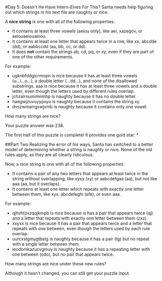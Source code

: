 #Day 5: Doesn't He Have Intern-Elves For This?
Santa needs help figuring out which strings in his text file are naughty or nice.

A **nice string** is one with all of the following properties:

* It contains at least three vowels (aeiou only), like aei, xazegov, or aeiouaeiouaeiou.
* It contains at least one letter that appears twice in a row, like xx, abcdde (dd), or aabbccdd (aa, bb, cc, or dd).
* It does **not** contain the strings ab, cd, pq, or xy, even if they are part of one of the other requirements.

For example:

* ugknbfddgicrmopn is nice because it has at least three vowels (u...i...o...), a double letter (...dd...), and none of the disallowed substrings.
aaa is nice because it has at least three vowels and a double letter, even though the letters used by different rules overlap.
* jchzalrnumimnmhp is naughty because it has no double letter.
* haegwjzuvuyypxyu is naughty because it contains the string xy.
* dvszwmarrgswjxmb is naughty because it contains only one vowel.

How many strings are nice?

Your puzzle answer was 238.

The first half of this puzzle is complete! It provides one gold star: *

##Part Two
Realizing the error of his ways, Santa has switched to a better model of determining whether a string is naughty or 
nice. None of the old rules apply, as they are all clearly ridiculous.

Now, a nice string is one with all of the following properties:

* It contains a pair of any two letters that appears at least twice in the string without overlapping, like 
xyxy (xy) or aabcdefgaa (aa), but not like aaa (aa, but it overlaps).
* It contains at least one letter which repeats with exactly one letter between them, like xyx, abcdefeghi (efe), 
or even aaa.

For example:

* qjhvhtzxzqqjkmpb is nice because is has a pair that appears twice (qj) and a letter that repeats with exactly 
one letter between them (zxz).
* xxyxx is nice because it has a pair that appears twice and a letter that repeats with one between, even 
though the letters used by each rule overlap.
* uurcxstgmygtbstg is naughty because it has a pair (tg) but no repeat with a single letter between them.
* ieodomkazucvgmuy is naughty because it has a repeating letter with one between (odo), but no pair that 
appears twice.

How many strings are nice under these new rules?

Although it hasn't changed, you can still get your puzzle input.